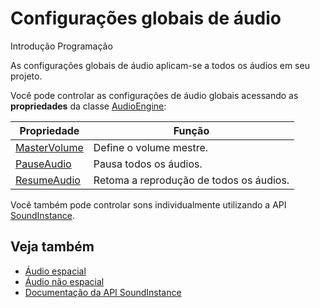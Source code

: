 # Configurações globais de áudio

<span class="badge text-bg-primary">Introdução</span>
<span class="badge text-bg-success">Programação</span>

As configurações globais de áudio aplicam-se a todos os áudios em seu projeto.

Você pode controlar as configurações de áudio globais acessando as **propriedades** da classe [AudioEngine](xref:Stride.Audio.AudioEngine):

| Propriedade | Função |
|--- | --- |
| [MasterVolume](xref:Stride.Audio.AudioEngine.MasterVolume) | Define o volume mestre. |
| [PauseAudio](xref:Stride.Audio.AudioEngine.PauseAudio) | Pausa todos os áudios. |
| [ResumeAudio](xref:Stride.Audio.AudioEngine.ResumeAudio) | Retoma a reprodução de todos os áudios. |

Você também pode controlar sons individualmente utilizando a API [SoundInstance](xref:Stride.Audio.SoundInstance).

## Veja também
* [Áudio espacial](spatialized-audio.md)
* [Áudio não espacial](non-spatialized-audio.md)
* [Documentação da API SoundInstance](xref:Stride.Audio.SoundInstance)